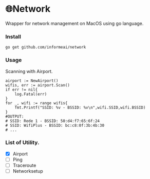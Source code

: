 # :globe_with_meridians:Network
Wrapper for network management on MacOS using go language.  

### Install
```
go get github.com/informeai/network
```
### Usage
Scanning with Airport.
```
airport := NewAirport()
wifis, err := airport.Scan()
if err != nil{
	log.Fatal(err)
}
for _, wifi := range wifis{
	fmt.Printf("SSID: %v - BSSID: %v\n",wifi.SSID,wifi.BSSID)
}
#OUTPUT:
# SSID: Rede 1 - BSSID: 50:d4:f7:65:6f:24
# SSID: WifiPlus - BSSID: bc:c8:0f:3b:4b:30
# ...
```
### List of Utility.
- [x] Airport
- [ ] Ping
- [ ] Traceroute
- [ ] Networksetup 
